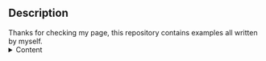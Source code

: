 <h2>Description</h2>
Thanks for checking my page, this repository contains examples all written by myself. 

<!DOCTYPE html> 
<html>
<body>
<!-- CONTENTS -->
<details>
  <summary>Content</summary>
  <ol>
  <ul>
    <li>Customer Data Exbtract</li> 
    <li>Using SELECT * FROM to:</li>
      <li>Select customers order by Country and City</li>
      <li>Select customers who are from Non-Germany countries</li>
      <li>Select customers from a city that starts with the letter 'b' and ends with the letter 's'</li>
      <li>Select customers from a city that starts with the letter 'a'</li>
      <li>Select customers whose names start with 'b', 'p' or 's'</li>
      <li>Select customers whose names start with 'b', 'p' or 's'</li>
      <li>Select all products with ProductNames between 'Côte de Blaye' and 'Geitost'
  
    <body>--data: w3school.com --import customerdata
CREATE TABLE CustomerData (CustomerID, CustomerName, ProductName, ContactName, Address, City, PostalCode, Country);

INSERT INTO CustomerData VALUES
('1', 'Alfreds Futterkiste', 'Côte de Blaye', 'Maria Anders', 'Obere Str. 57', 'Berlin', '12209', 'Germany'), 
('2', 'Ana Trujillo Emparedados y helados', 'Escargots de Bourgogne', 'Ana Trujillo', 'Avda. de la Constitución 2222', 'México D.F.', '05021', 'Mexico'), 
('3', 'Antonio Moreno Taquería', 'Filo Mix', 'Antonio Moreno', 'Mataderos 2312', 'México D.F.', '05023', 'Mexico'), 
('4', 'Around the Horn', 'Thomas Hardy', '120 Hanover Sq.', 'London', 'WA1 1DP', 'UK'), 
('5', 'Berglunds snabbköp', 'Fløtemysost', 'Christina Berglund', 'Berguvsvägen 8', 'Luleå', 'S-958 22', 'Sweden'), 
('6', 'Blauer See Delikatessen', 'Geitost', 'Hanna Moos', 'Forsterstr. 57', 'Mannheim', '68306', 'Germany'), 
('7', 'Blondel père et fils', 'Genen Shouyu','Frédérique Citeaux', '24, place Kléber', 'Strasbourg', '67000', 'France'), 
('8', 'Bólido Comidas preparadas', 'Gnocchi di nonna Alice', 'Martín Sommer', 'C/ Araquil, 67', 'Madrid', '28023', 'Spain'), 
('9', 'Bon app', 'Gorgonzola Telino', 'Laurence Lebihans', '12, rue des Bouchers', 'Marseille', '13008', 'France'), 
('10', 'Bottom-Dollar Marketse', 'Grandma's Boysenberry Spread', 'Elizabeth Lincoln', '23 Tsawassen Blvd.', 'Tsawassen', 'T2F 8M4', 'Canada'), 
('11', 'B\'s Beverages', 'Gravad lax', 'Victoria Ashworth', 'Fauntleroy Circus', 'London', 'EC2 5NT', 'UK'), 
('12', 'Lehmanns Marktstand', 'Guaraná Fantástica', 'Renate Messner', 'Magazinweg 7', 'Frankfurt a.M.', '60528', 'Germany');

SELECT * FROM CustomerData ORDER BY Country, City;

SELECT * FROM CustomerData WHERE NOT Country = 'Germany';

SELECT * FROM CustomerData WHERE CustomerName LIKE 'b%' AND CustomerName LIKE '%s';

SELECT * FROM CustomerData WHERE City NOT LIKE 'a%';

SELECT * FROM CustomerData WHERE CustomerName LIKE '%a';

SELECT * FROM CustomerData WHERE CustomerName LIKE 'b%' OR CustomerName LIKE 's%' OR CustomerName LIKE 'p%';

SELECT * FROM CustomerData WHERE City NOT LIKE '[acf]%';

SELECT * FROM CustomerData WHERE ProductName BETWEEN 'Côte de Blaye' AND 'Geitost';
  <html>

### Complete a survey form to help me better understand the rising popularity of online audio contents
[Link to the Form](https://docs.google.com/forms/d/e/1FAIpQLScSIJ7uNP060LRKCU9JwEeJ6w6G0a_JtTkOR9tLeRG_Tfn8QA/viewform)
